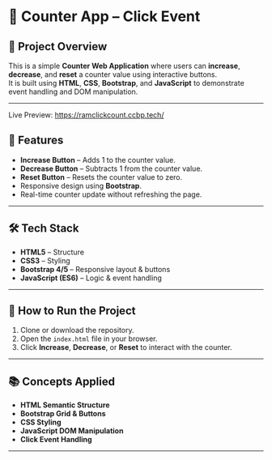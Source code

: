 # 🔢 Counter App – Click Event

## 📌 Project Overview
This is a simple **Counter Web Application** where users can **increase**, **decrease**, and **reset** a counter value using interactive buttons.  
It is built using **HTML**, **CSS**, **Bootstrap**, and **JavaScript** to demonstrate event handling and DOM manipulation.

---

Live Preview: https://ramclickcount.ccbp.tech/

## 🎯 Features
- **Increase Button** – Adds 1 to the counter value.
- **Decrease Button** – Subtracts 1 from the counter value.
- **Reset Button** – Resets the counter value to zero.
- Responsive design using **Bootstrap**.
- Real-time counter update without refreshing the page.

---

## 🛠 Tech Stack
- **HTML5** – Structure
- **CSS3** – Styling
- **Bootstrap 4/5** – Responsive layout & buttons
- **JavaScript (ES6)** – Logic & event handling

---

## 🚀 How to Run the Project
1. Clone or download the repository.
2. Open the `index.html` file in your browser.
3. Click **Increase**, **Decrease**, or **Reset** to interact with the counter.

---

## 📚 Concepts Applied
- **HTML Semantic Structure**
- **Bootstrap Grid & Buttons**
- **CSS Styling**
- **JavaScript DOM Manipulation**
- **Click Event Handling**

---


